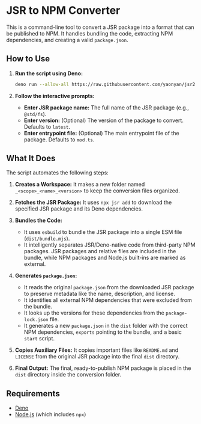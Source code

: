 # JSR to NPM Converter

This is a command-line tool to convert a JSR package into a format that can be published to NPM. It handles bundling the code, extracting NPM dependencies, and creating a valid `package.json`.

## How to Use

1.  **Run the script using Deno:**
    ```bash
    deno run --allow-all https://raw.githubusercontent.com/yaonyan/jsr2npm/main/cli.ts
    ```

2.  **Follow the interactive prompts:**
    *   **Enter JSR package name:** The full name of the JSR package (e.g., `@std/fs`).
    *   **Enter version:** (Optional) The version of the package to convert. Defaults to `latest`.
    *   **Enter entrypoint file:** (Optional) The main entrypoint file of the package. Defaults to `mod.ts`.

## What It Does

The script automates the following steps:

1.  **Creates a Workspace:** It makes a new folder named `_<scope>_<name>_<version>` to keep the conversion files organized.

2.  **Fetches the JSR Package:** It uses `npx jsr add` to download the specified JSR package and its Deno dependencies.

3.  **Bundles the Code:**
    *   It uses `esbuild` to bundle the JSR package into a single ESM file (`dist/bundle.mjs`).
    *   It intelligently separates JSR/Deno-native code from third-party NPM packages. JSR packages and relative files are included in the bundle, while NPM packages and Node.js built-ins are marked as external.

4.  **Generates `package.json`:**
    *   It reads the original `package.json` from the downloaded JSR package to preserve metadata like the name, description, and license.
    *   It identifies all external NPM dependencies that were excluded from the bundle.
    *   It looks up the versions for these dependencies from the `package-lock.json` file.
    *   It generates a new `package.json` in the `dist` folder with the correct NPM dependencies, `exports` pointing to the bundle, and a basic `start` script.

5.  **Copies Auxiliary Files:** It copies important files like `README.md` and `LICENSE` from the original JSR package into the final `dist` directory.

6.  **Final Output:** The final, ready-to-publish NPM package is placed in the `dist` directory inside the conversion folder.

## Requirements

*   [Deno](https://deno.land/)
*   [Node.js](https://nodejs.org/) (which includes `npx`)
